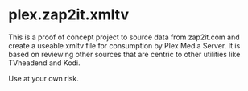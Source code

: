 # plex.zap2it.xmltv
This is a proof of concept project to source data from zap2it.com and create a useable xmltv file 
for consumption by Plex Media Server. It is based on reviewing other sources that are centric
to other utilities like TVheadend and Kodi.


Use at your own risk. 